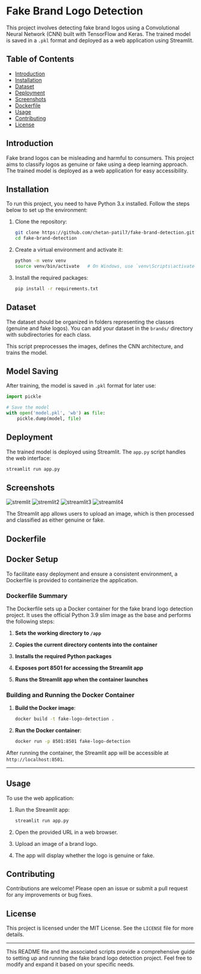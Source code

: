 # Fake Brand Logo Detection

This project involves detecting fake brand logos using a Convolutional Neural Network (CNN) built with TensorFlow and Keras. The trained model is saved in a `.pkl` format and deployed as a web application using Streamlit.

## Table of Contents
- [Introduction](#introduction)
- [Installation](#installation)
- [Dataset](#dataset)
- [Deployment](#deployment)
- [Screenshots](#Screenshots)
- [Dockerfile](#Dockerfile)
- [Usage](#usage)
- [Contributing](#contributing)
- [License](#license)

## Introduction
Fake brand logos can be misleading and harmful to consumers. This project aims to classify logos as genuine or fake using a deep learning approach. The trained model is deployed as a web application for easy accessibility.

## Installation
To run this project, you need to have Python 3.x installed. Follow the steps below to set up the environment:

1. Clone the repository:
    ```bash
    git clone https://github.com/chetan-patil7/fake-brand-detection.git
    cd fake-brand-detection
    ```

2. Create a virtual environment and activate it:
    ```bash
    python -m venv venv
    source venv/bin/activate   # On Windows, use `venv\Scripts\activate`
    ```

3. Install the required packages:
    ```bash
    pip install -r requirements.txt
    ```

## Dataset
The dataset should be organized in folders representing the classes (genuine and fake logos). You can add your dataset in the `brands/` directory with subdirectories for each class.


This script preprocesses the images, defines the CNN architecture, and trains the model.

## Model Saving
After training, the model is saved in `.pkl` format for later use:

```python
import pickle

# Save the model
with open('model.pkl', 'wb') as file:
    pickle.dump(model, file)
```

## Deployment
The trained model is deployed using Streamlit. The `app.py` script handles the web interface:

```bash
streamlit run app.py
```
## Screenshots
![stremlit](https://github.com/chetan-patil7/fake_brand_detection/assets/108519641/65141574-4976-42db-8c3b-04d260edfcdb)
![stremlit2](https://github.com/chetan-patil7/fake_brand_detection/assets/108519641/f3e2fea3-e9b5-4229-bcd4-c8b6ce37c0db)
![streamlit3](https://github.com/chetan-patil7/fake_brand_detection/assets/108519641/fc295bb9-6151-48fc-a68c-aee18ba7c3fe)
![streamlit4](https://github.com/chetan-patil7/fake_brand_detection/assets/108519641/85067257-8880-4f0d-9603-675e462ef525)

The Streamlit app allows users to upload an image, which is then processed and classified as either genuine or fake.

## Dockerfile
## Docker Setup

To facilitate easy deployment and ensure a consistent environment, a Dockerfile is provided to containerize the application.

### Dockerfile Summary

The Dockerfile sets up a Docker container for the fake brand logo detection project. It uses the official Python 3.9 slim image as the base and performs the following steps:

1. **Sets the working directory to `/app`**

2. **Copies the current directory contents into the container**

3. **Installs the required Python packages**

4. **Exposes port 8501 for accessing the Streamlit app**
5. **Runs the Streamlit app when the container launches**

### Building and Running the Docker Container

1. **Build the Docker image**:
    ```bash
    docker build -t fake-logo-detection .
    ```

2. **Run the Docker container**:
    ```bash
    docker run -p 8501:8501 fake-logo-detection
    ```

After running the container, the Streamlit app will be accessible at `http://localhost:8501`.

---

## Usage
To use the web application:

1. Run the Streamlit app:
    ```bash
    streamlit run app.py
    ```

2. Open the provided URL in a web browser.
3. Upload an image of a brand logo.
4. The app will display whether the logo is genuine or fake.

## Contributing
Contributions are welcome! Please open an issue or submit a pull request for any improvements or bug fixes.

## License
This project is licensed under the MIT License. See the `LICENSE` file for more details.

---

This README file and the associated scripts provide a comprehensive guide to setting up and running the fake brand logo detection project. Feel free to modify and expand it based on your specific needs.

